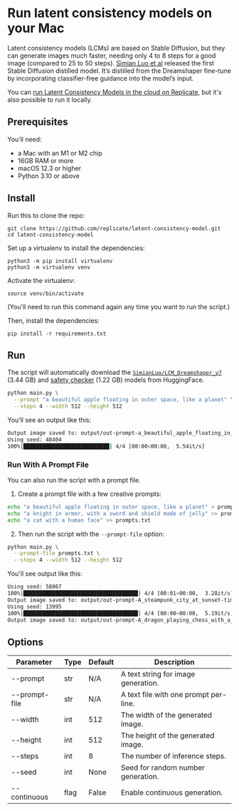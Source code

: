 # Run latent consistency models on your Mac

Latent consistency models (LCMs) are based on Stable Diffusion, but they can
generate images much faster, needing only 4 to 8 steps for a good image
(compared to 25 to 50 steps).
[Simian Luo et al](https://arxiv.org/abs/2310.04378) released the first Stable
Diffusion distilled model. It’s distilled from the Dreamshaper fine-tune by
incorporating classifier-free guidance into the model’s input.

You can
[run Latent Consistency Models in the cloud on Replicate](https://replicate.com/luosiallen/latent-consistency-model),
but it's also possible to run it locally.

## Prerequisites

You’ll need:

- a Mac with an M1 or M2 chip
- 16GB RAM or more
- macOS 12.3 or higher
- Python 3.10 or above

## Install

Run this to clone the repo:

    git clone https://github.com/replicate/latent-consistency-model.git
    cd latent-consistency-model

Set up a virtualenv to install the dependencies:

    python3 -m pip install virtualenv
    python3 -m virtualenv venv

Activate the virtualenv:

    source venv/bin/activate

(You'll need to run this command again any time you want to run the script.)

Then, install the dependencies:

    pip install -r requirements.txt

## Run

The script will automatically download the
[`SimianLuo/LCM_Dreamshaper_v7`](https://huggingface.co/SimianLuo/LCM_Dreamshaper_v7)
(3.44 GB) and
[safety checker](https://huggingface.co/CompVis/stable-diffusion-safety-checker)
(1.22 GB) models from HuggingFace.

```sh
python main.py \
  --prompt "a beautiful apple floating in outer space, like a planet" \
  --steps 4 --width 512 --height 512
```

You’ll see an output like this:

```sh
Output image saved to: output/out-prompt-a_beautiful_apple_floating_in_outer_space,_like_a_planet-time-20231027-181911-seed-7445-width-512-height-512-steps-4.png
Using seed: 48404
100%|███████████████████████████| 4/4 [00:00<00:00,  5.54it/s]
```

### Run With A Prompt File

You can also run the script with a prompt file.

1. Create a prompt file with a few creative prompts:

```sh
echo "a beautiful apple floating in outer space, like a planet" > prompts.txt
echo "a knight in armor, with a sword and shield made of jelly" >> prompts.txt
echo "a cat with a human face" >> prompts.txt
```

2. Then run the script with the `--prompt-file` option:

```sh
python main.py \
  --prompt-file prompts.txt \
  --steps 4 --width 512 --height 512
```

You'll see output like this:

```sh
Using seed: 58067
100%|████████████████████████████████████| 4/4 [00:01<00:00,  3.28it/s]
Output image saved to: output/out-prompt-A_steampunk_city_at_sunset-time-20231027-181942-seed-58067-width-512-height-512-steps-4.png
Using seed: 13995
100%|████████████████████████████████████| 4/4 [00:00<00:00,  5.19it/s]
Output image saved to: output/out-prompt-A_dragon_playing_chess_with_a_knight-time-20231027-181943-seed-13995-width-512-height-512-steps-4.png
```

## Options

| Parameter     | Type | Default | Description                           |
| ------------- | ---- | ------- | ------------------------------------- |
| --prompt      | str  | N/A     | A text string for image generation.   |
| --prompt-file | str  | N/A     | A text file with one prompt per-line. |
| --width       | int  | 512     | The width of the generated image.     |
| --height      | int  | 512     | The height of the generated image.    |
| --steps       | int  | 8       | The number of inference steps.        |
| --seed        | int  | None    | Seed for random number generation.    |
| --continuous  | flag | False   | Enable continuous generation.         |
